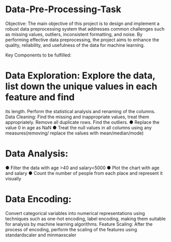 # Data-Pre-Processing-Task
Objective:
The main objective of this project is to design and implement a robust data
preprocessing system that addresses common challenges such as missing values,
outliers, inconsistent formatting, and noise. By performing effective data preprocessing,
the project aims to enhance the quality, reliability, and usefulness of the data for
machine learning.


Key Components to be fulfilled:
# Data Exploration: Explore the data, list down the unique values in each feature and find
its length. Perform the statistical analysis and renaming of the columns.
Data Cleaning:
Find the missing and inappropriate values, treat them appropriately. Remove all
duplicate rows. Find the outliers.
● Replace the value 0 in age as NaN
● Treat the null values in all columns using any measures(removing/ replace the
values with mean/median/mode)
# Data Analysis:
● Filter the data with age >40 and salary<5000
● Plot the chart with age and salary
● Count the number of people from each place and represent it visually
# Data Encoding:
Convert categorical variables into numerical representations using techniques such as
one-hot encoding, label encoding, making them suitable for analysis by machine
learning algorithms.
Feature Scaling:
After the process of encoding, perform the scaling of the features using standardscaler
and minmaxscaler
